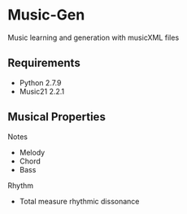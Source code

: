 # Music-Gen
Music learning and generation with musicXML files

## Requirements
* Python 2.7.9
* Music21 2.2.1

## Musical Properties

Notes

* Melody
* Chord
* Bass

Rhythm

* Total measure rhythmic dissonance
